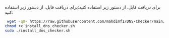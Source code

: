 برای دریافت فایل، از دستور زیر استفاده کنید:برای دریافت فایل، از دستور زیر استفاده کنید:


```bash
 wget -qO- https://raw.githubusercontent.com/mahdimf1/DNS-Checker/main/install_dns_checker.sh
chmod +x install_dns_checker.sh
sudo ./install_dns_checker.sh

